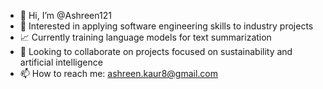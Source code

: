 - 👋 Hi, I’m @Ashreen121 
- 👀 Interested in applying software engineering skills to industry projects
- 📈 Currently training language models for text summarization
- 🤝 Looking to collaborate on projects focused on sustainability and artificial intelligence
- 📫 How to reach me: ashreen.kaur8@gmail.com

<!---
Ashreen121/Ashreen121 is a ✨ special ✨ repository because its `README.md` (this file) appears on your GitHub profile.
You can click the Preview link to take a look at your changes.
--->
